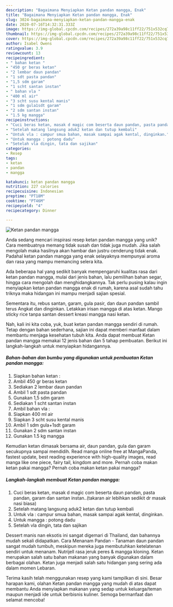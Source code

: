 ```yaml
---
description: "Bagaimana Menyiapkan Ketan pandan mangga, Enak"
title: "Bagaimana Menyiapkan Ketan pandan mangga, Enak"
slug: 3024-bagaimana-menyiapkan-ketan-pandan-mangga-enak
date: 2020-07-16T14:32:31.333Z
image: https://img-global.cpcdn.com/recipes/272a39a98c11ff22/751x532cq70/ketan-pandan-mangga-foto-resep-utama.jpg
thumbnail: https://img-global.cpcdn.com/recipes/272a39a98c11ff22/751x532cq70/ketan-pandan-mangga-foto-resep-utama.jpg
cover: https://img-global.cpcdn.com/recipes/272a39a98c11ff22/751x532cq70/ketan-pandan-mangga-foto-resep-utama.jpg
author: Isabel Owens
ratingvalue: 3.9
reviewcount: 13
recipeingredient:
- " bahan ketan "
- "450 gr beras ketan"
- "2 lembar daun pandan"
- "1 sdt pasta pandan"
- "1,5 sdm garam"
- "1 scht santan instan"
- " bahan vla "
- "400 ml air"
- "3 scht susu kental manis"
- "1 sdm gula1sdt garam"
- "2 sdm santan instan"
- "1.5 kg mangga"
recipeinstructions:
- "Cuci beras ketan, masak d magic com beserta daun pandan, pasta pandan, garam dan santan instan..(takaran air lebihkan sedikit dr masak nasi biasa)"
- "Setelah matang langsung aduk2 ketan dan tutup kembali"
- "Untuk vla : campur smua bahan, masak sampai agak kental, dinginkan."
- "Untuk mangga : potong dadu"
- "Setelah vla dingin, tata dan sajikan"
categories:
- Resep
tags:
- ketan
- pandan
- mangga

katakunci: ketan pandan mangga 
nutrition: 227 calories
recipecuisine: Indonesian
preptime: "PT18M"
cooktime: "PT46M"
recipeyield: "4"
recipecategory: Dinner

---
```



![Ketan pandan mangga](https://img-global.cpcdn.com/recipes/272a39a98c11ff22/751x532cq70/ketan-pandan-mangga-foto-resep-utama.jpg)

Anda sedang mencari inspirasi resep ketan pandan mangga yang unik? Cara membuatnya memang tidak susah dan tidak juga mudah. Jika salah mengolah maka hasilnya akan hambar dan justru cenderung tidak enak. Padahal ketan pandan mangga yang enak selayaknya mempunyai aroma dan rasa yang mampu memancing selera kita.

Ada beberapa hal yang sedikit banyak mempengaruhi kualitas rasa dari ketan pandan mangga, mulai dari jenis bahan, lalu pemilihan bahan segar, hingga cara mengolah dan menghidangkannya. Tak perlu pusing kalau ingin menyiapkan ketan pandan mangga enak di rumah, karena asal sudah tahu triknya maka hidangan ini mampu menjadi sajian spesial.

Sementara itu, rebus santan, garam, gula pasir, dan daun pandan sambil terus Angkat dan dinginkan. Letakkan irisan mangga di atas ketan. Mango sticky rice tanpa santan dessert kreasi mangga nasi ketan.


Nah, kali ini kita coba, yuk, buat ketan pandan mangga sendiri di rumah. Tetap dengan bahan sederhana, sajian ini dapat memberi manfaat dalam membantu menjaga kesehatan tubuh kita. Anda dapat membuat Ketan pandan mangga memakai 12 jenis bahan dan 5 tahap pembuatan. Berikut ini langkah-langkah untuk menyiapkan hidangannya.

<!--inarticleads1-->

##### Bahan-bahan dan bumbu yang digunakan untuk pembuatan Ketan pandan mangga:

1. Siapkan  bahan ketan :
1. Ambil 450 gr beras ketan
1. Sediakan 2 lembar daun pandan
1. Ambil 1 sdt pasta pandan
1. Gunakan 1,5 sdm garam
1. Sediakan 1 scht santan instan
1. Ambil  bahan vla :
1. Siapkan 400 ml air
1. Siapkan 3 scht susu kental manis
1. Ambil 1 sdm gula+1sdt garam
1. Gunakan 2 sdm santan instan
1. Gunakan 1.5 kg mangga


Kemudian ketan dimasak bersama air, daun pandan, gula dan garam secukupnya sampai mendidih. Read manga online free at MangaPanda, fastest update, best reading experience with high-quality images, read manga like one piece, fairy tail, kingdom and more. Pernah coba makan ketan pakai mangga? Pernah coba makan ketan pakai mangga? 

<!--inarticleads2-->

##### Langkah-langkah membuat Ketan pandan mangga:

1. Cuci beras ketan, masak d magic com beserta daun pandan, pasta pandan, garam dan santan instan..(takaran air lebihkan sedikit dr masak nasi biasa)
1. Setelah matang langsung aduk2 ketan dan tutup kembali
1. Untuk vla : campur smua bahan, masak sampai agak kental, dinginkan.
1. Untuk mangga : potong dadu
1. Setelah vla dingin, tata dan sajikan


Dessert manis nan eksotis ini sangat digemari di Thailand, dan bahannya mudah sekali didapatkan. Cara Menanam Pandan - Tanaman daun pandan sangat mudah tumbuh, meskipun mereka juga membutuhkan ketelatenan sendiri untuk menanam. Nutrijell rasa jeruk peres &amp; mangga kloning. Ketan merupakan salah satu bahan makanan yang banyak digunakan dalam berbagai olahan. Ketan juga menjadi salah satu hidangan yang sering ada dalam momen Lebaran. 

Terima kasih telah menggunakan resep yang kami tampilkan di sini. Besar harapan kami, olahan Ketan pandan mangga yang mudah di atas dapat membantu Anda menyiapkan makanan yang sedap untuk keluarga/teman maupun menjadi ide untuk berbisnis kuliner. Semoga bermanfaat dan selamat mencoba!
